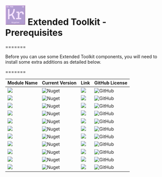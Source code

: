 # <img src="https://github.com/Krypton-Suite/Extended-Toolkit/blob/master/Krypton.png"> Extended Toolkit - Prerequisites

=======

Before you can use some Extended Toolkit components, you will need to install some extra additions as detailed below.

=======

| Module Name | Current Version | Link | GitHub License |
|---|---|---|---|
| <img src="https://img.shields.io/badge/Module-Common-orange.svg" />           | ![Nuget](https://img.shields.io/nuget/v/Krypton.Toolkit.Suite.Extended.Common)               |           [<img src="https://img.shields.io/badge/Download-Link-9cf.svg" />](https://www.nuget.org/packages/Krypton.Toolkit.Suite.Extended.Common/)               | ![GitHub](https://img.shields.io/github/license/Krypton-Suite/Extended-Toolkit.svg) |
| <img src="https://img.shields.io/badge/Module-Core-orange.svg" />           | ![Nuget](https://img.shields.io/nuget/v/Krypton.Toolkit.Suite.Extended.Core)               |           [<img src="https://img.shields.io/badge/Download-Link-9cf.svg" />](https://www.nuget.org/packages/Krypton.Toolkit.Suite.Extended.Core/)               | ![GitHub](https://img.shields.io/github/license/Krypton-Suite/Extended-Toolkit.svg) |
| <img src="https://img.shields.io/badge/Module-Global Utilities-orange.svg" />           | ![Nuget](https://img.shields.io/nuget/v/Krypton.Toolkit.Suite.Extended.Global.Utilities)               |           [<img src="https://img.shields.io/badge/Download-Link-9cf.svg" />](https://www.nuget.org/packages/Krypton.Toolkit.Suite.Extended.Global.Utilities/)               | ![GitHub](https://img.shields.io/github/license/Krypton-Suite/Extended-Toolkit.svg) |
| <img src="https://img.shields.io/badge/Module-Language Model-orange.svg" />           | ![Nuget](https://img.shields.io/nuget/v/Krypton.Toolkit.Suite.Extended.Language.Model)               |           [<img src="https://img.shields.io/badge/Download-Link-9cf.svg" />](https://www.nuget.org/packages/Krypton.Toolkit.Suite.Extended.Language.Model/)               | ![GitHub](https://img.shields.io/github/license/Krypton-Suite/Extended-Toolkit.svg) |
| <img src="https://img.shields.io/badge/Module-Palette Controller-orange.svg" />           | ![Nuget](https://img.shields.io/nuget/v/Krypton.Toolkit.Suite.Extended.Palette.Controller)               |           [<img src="https://img.shields.io/badge/Download-Link-9cf.svg" />](https://www.nuget.org/packages/Krypton.Toolkit.Suite.Extended.Palette.Controller/)               | ![GitHub](https://img.shields.io/github/license/Krypton-Suite/Extended-Toolkit.svg) |
| <img src="https://img.shields.io/badge/Module-Palette Controls-orange.svg" />           | ![Nuget](https://img.shields.io/nuget/v/Krypton.Toolkit.Suite.Extended.Palette.Controls)               |           [<img src="https://img.shields.io/badge/Download-Link-9cf.svg" />](https://www.nuget.org/packages/Krypton.Toolkit.Suite.Extended.Palette.Controls/)               | ![GitHub](https://img.shields.io/github/license/Krypton-Suite/Extended-Toolkit.svg) |
| <img src="https://img.shields.io/badge/Module-Persistence-orange.svg" />           | ![Nuget](https://img.shields.io/nuget/v/Krypton.Toolkit.Suite.Extended.Persistence)               |           [<img src="https://img.shields.io/badge/Download-Link-9cf.svg" />](https://www.nuget.org/packages/Krypton.Toolkit.Suite.Extended.Persistence/)               | ![GitHub](https://img.shields.io/github/license/Krypton-Suite/Extended-Toolkit.svg) |
| <img src="https://img.shields.io/badge/Module-Resources-orange.svg" />           | ![Nuget](https://img.shields.io/nuget/v/Krypton.Toolkit.Suite.Extended.Resources)               |           [<img src="https://img.shields.io/badge/Download-Link-9cf.svg" />](https://www.nuget.org/packages/Krypton.Toolkit.Suite.Extended.Resources/)               | ![GitHub](https://img.shields.io/github/license/Krypton-Suite/Extended-Toolkit.svg) |
| <img src="https://img.shields.io/badge/Module-Settings-orange.svg" />           | ![Nuget](https://img.shields.io/nuget/v/Krypton.Toolkit.Suite.Extended.Settings)               |           [<img src="https://img.shields.io/badge/Download-Link-9cf.svg" />](https://www.nuget.org/packages/Krypton.Toolkit.Suite.Extended.Settings/)               | ![GitHub](https://img.shields.io/github/license/Krypton-Suite/Extended-Toolkit.svg) |
| <img src="https://img.shields.io/badge/Module-Control Settings-orange.svg" />           | ![Nuget](https://img.shields.io/nuget/v/Krypton.Toolkit.Suite.Extended.Control.Settings)               |           [<img src="https://img.shields.io/badge/Download-Link-9cf.svg" />](https://www.nuget.org/packages/Krypton.Toolkit.Suite.Extended.Control.Settings/)               | ![GitHub](https://img.shields.io/github/license/Krypton-Suite/Extended-Toolkit.svg) |
| <img src="https://img.shields.io/badge/Module-Utilities-orange.svg" />           | ![Nuget](https://img.shields.io/nuget/v/Krypton.Toolkit.Suite.Extended.Utilities)               |           [<img src="https://img.shields.io/badge/Download-Link-9cf.svg" />](https://www.nuget.org/packages/Krypton.Toolkit.Suite.Extended.Utilities/)               | ![GitHub](https://img.shields.io/github/license/Krypton-Suite/Extended-Toolkit.svg) |